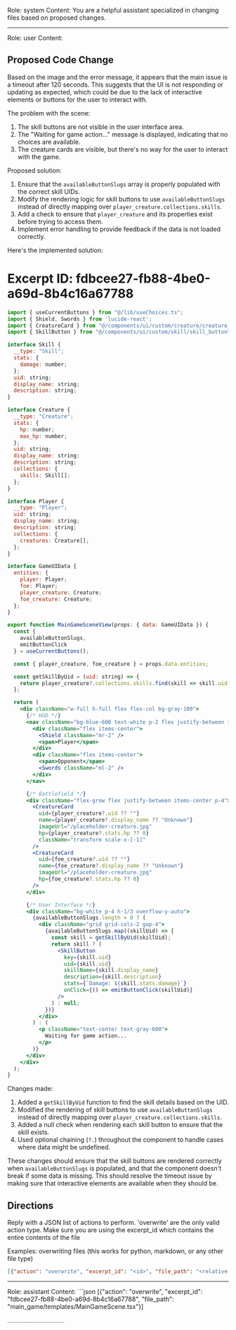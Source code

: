 Role: system
Content: You are a helpful assistant specialized in changing files based on proposed changes.
__________________
Role: user
Content: 
## Proposed Code Change
Based on the image and the error message, it appears that the main issue is a timeout after 120 seconds. This suggests that the UI is not responding or updating as expected, which could be due to the lack of interactive elements or buttons for the user to interact with.

The problem with the scene:
1. The skill buttons are not visible in the user interface area.
2. The "Waiting for game action..." message is displayed, indicating that no choices are available.
3. The creature cards are visible, but there's no way for the user to interact with the game.

Proposed solution:
1. Ensure that the `availableButtonSlugs` array is properly populated with the correct skill UIDs.
2. Modify the rendering logic for skill buttons to use `availableButtonSlugs` instead of directly mapping over `player_creature.collections.skills`.
3. Add a check to ensure that `player_creature` and its properties exist before trying to access them.
4. Implement error handling to provide feedback if the data is not loaded correctly.

Here's the implemented solution:

# Excerpt ID: fdbcee27-fb88-4be0-a69d-8b4c16a67788
```jsx main_game/templates/MainGameScene.tsx
import { useCurrentButtons } from "@/lib/useChoices.ts";
import { Shield, Swords } from 'lucide-react';
import { CreatureCard } from "@/components/ui/custom/creature/creature_card";
import { SkillButton } from "@/components/ui/custom/skill/skill_button";

interface Skill {
  __type: "Skill";
  stats: {
    damage: number;
  };
  uid: string;
  display_name: string;
  description: string;
}

interface Creature {
  __type: "Creature";
  stats: {
    hp: number;
    max_hp: number;
  };
  uid: string;
  display_name: string;
  description: string;
  collections: {
    skills: Skill[];
  };
}

interface Player {
  __type: "Player";
  uid: string;
  display_name: string;
  description: string;
  collections: {
    creatures: Creature[];
  };
}

interface GameUIData {
  entities: {
    player: Player;
    foe: Player;
    player_creature: Creature;
    foe_creature: Creature;
  };
}

export function MainGameSceneView(props: { data: GameUIData }) {
  const {
    availableButtonSlugs,
    emitButtonClick
  } = useCurrentButtons();

  const { player_creature, foe_creature } = props.data.entities;

  const getSkillByUid = (uid: string) => {
    return player_creature?.collections.skills.find(skill => skill.uid === uid);
  };

  return (
    <div className="w-full h-full flex flex-col bg-gray-100">
      {/* HUD */}
      <nav className="bg-blue-600 text-white p-2 flex justify-between items-center">
        <div className="flex items-center">
          <Shield className="mr-2" />
          <span>Player</span>
        </div>
        <div className="flex items-center">
          <span>Opponent</span>
          <Swords className="ml-2" />
        </div>
      </nav>

      {/* Battlefield */}
      <div className="flex-grow flex justify-between items-center p-4">
        <CreatureCard
          uid={player_creature?.uid ?? ""}
          name={player_creature?.display_name ?? "Unknown"}
          imageUrl="/placeholder-creature.jpg"
          hp={player_creature?.stats.hp ?? 0}
          className="transform scale-x-[-1]"
        />
        <CreatureCard
          uid={foe_creature?.uid ?? ""}
          name={foe_creature?.display_name ?? "Unknown"}
          imageUrl="/placeholder-creature.jpg"
          hp={foe_creature?.stats.hp ?? 0}
        />
      </div>

      {/* User Interface */}
      <div className="bg-white p-4 h-1/3 overflow-y-auto">
        {availableButtonSlugs.length > 0 ? (
          <div className="grid grid-cols-2 gap-4">
            {availableButtonSlugs.map((skillUid) => {
              const skill = getSkillByUid(skillUid);
              return skill ? (
                <SkillButton
                  key={skill.uid}
                  uid={skill.uid}
                  skillName={skill.display_name}
                  description={skill.description}
                  stats={`Damage: ${skill.stats.damage}`}
                  onClick={() => emitButtonClick(skillUid)}
                />
              ) : null;
            })}
          </div>
        ) : (
          <p className="text-center text-gray-600">
            Waiting for game action...
          </p>
        )}
      </div>
    </div>
  );
}
```

Changes made:
1. Added a `getSkillByUid` function to find the skill details based on the UID.
2. Modified the rendering of skill buttons to use `availableButtonSlugs` instead of directly mapping over `player_creature.collections.skills`.
3. Added a null check when rendering each skill button to ensure that the skill exists.
4. Used optional chaining (`?.`) throughout the component to handle cases where data might be undefined.

These changes should ensure that the skill buttons are rendered correctly when `availableButtonSlugs` is populated, and that the component doesn't break if some data is missing. This should resolve the timeout issue by making sure that interactive elements are available when they should be.

## Directions
Reply with a JSON list of actions to perform. 'overwrite' are the only valid action type. 
Make sure you are using the excerpt_id which contains the entire contents of the file

Examples:
overwriting files (this works for python, markdown, or any other file type)
```json output_example1
[{"action": "overwrite", "excerpt_id": "<id>", "file_path": "<relative file path>"}]
```

__________________
Role: assistant
Content: ```json
[{"action": "overwrite", "excerpt_id": "fdbcee27-fb88-4be0-a69d-8b4c16a67788", "file_path": "main_game/templates/MainGameScene.tsx"}]
```
__________________
